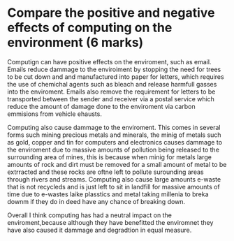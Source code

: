 # Compare the positive and negative effects of computing on the environment (6 marks)

Computign can have positive effects on the enviroment, such as email. Emails reduce dammage to the enviroiment by stopping the need for trees to be cut down and and manufactured into paper for letters, which requires the use of chemichal agents such as bleach and release harmfull gasses into the enviroment. Emails also remove the requirement for letters to be transported between the sender and receiver via a postal service which reduce the amount of damage done to the enviroment via carbon emmisions from vehicle ehausts.

Computing also cause dammage to the enviroment. This comes in several forms such mining precious metals and minerals, the minig of metals such as gold, copper and tin for computers and electronics causes dammage to the enviroment due to massive amounts of pollution being released to the surrounding area of mines, this is because when minig for metals large amounts of rock and dirt must be removed for a small amount of metal to be extrracted and these rocks are oftne left to pollute surounding areas through rivers and streams. Computing also cause large amounts e-waste that is not recycleds and is just left to sit in landfill for massive amounts of time due to e-wastes laike plasstics and metal taking millenia to breka downm if they do in deed have any chance of breaking down.

Overall I think computing has had  a neutral impact on the enviroment,because although they have benefitted the enviromnet they have also caused it dammage and degradtion in equal measure.
